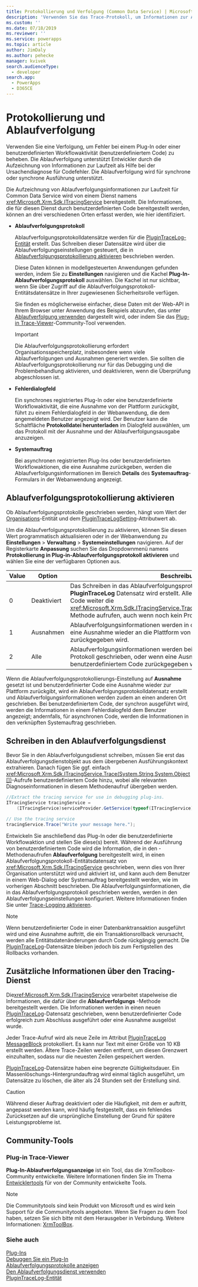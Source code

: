 ```yaml
---
title: Protokollierung und Verfolgung (Common Data Service) | Microsoft Docs
description: 'Verwenden Sie das Trace-Protokoll, um Informationen zur Ausführung von Plug-Ins zu speichern, um das Plug-In-Debugging zu unterstützen.'
ms.custom: ''
ms.date: 07/18/2019
ms.reviewer: ''
ms.service: powerapps
ms.topic: article
author: JimDaly
ms.author: pehecke
manager: kvivek
search.audienceType:
  - developer
search.app:
  - PowerApps
  - D365CE
---
```

# <a name="tracing-and-logging"></a>Protokollierung und Ablaufverfolgung

Verwenden Sie eine Verfolgung, um Fehler bei einem Plug-In oder einer benutzerdefinierten Workflowaktivität (benutzerdefiniertem Code) zu beheben. Die Ablaufverfolgung unterstützt Entwickler durch die Aufzeichnung von Informationen zur Laufzeit als Hilfe bei der Ursachendiagnose für Codefehler. Die Ablaufverfolgung wird für synchrone oder synchrone Ausführung unterstützt.
  
Die Aufzeichnung von Ablaufverfolgungsinformationen zur Laufzeit für Common Data Service wird von einem Dienst namens <xref:Microsoft.Xrm.Sdk.ITracingService> bereitgestellt. Die Informationen, die für diesen Dienst durch benutzerdefinierten Code bereitgestellt werden, können an drei verschiedenen Orten erfasst werden, wie hier identifiziert.  

- **Ablaufverfolgungsprotokoll**  
  
    Ablaufverfolgungsprotokolldatensätze werden für die [PluginTraceLog-Entität](reference/entities/plugintracelog.md) erstellt. Das Schreiben dieser Datensätze wird über die Ablaufverfolgungseinstellungen gesteuert, die in [Ablaufverfolgungsprotokollierung aktivieren](#enable-trace-logging) beschrieben werden.

    Diese Daten können in modellgesteuerten Anwendungen gefunden werden, indem Sie zu **Einstellungen** navigieren und die Kachel **Plug-In-Ablaufverfolgungsprotokoll** auswählen. Die Kachel ist nur sichtbar, wenn Sie über Zugriff auf die Ablaufverfolgungsprotokoll-Entitätsdatensätze in Ihrer zugewiesenen Sicherheitsrolle verfügen.

    Sie finden es möglicherweise einfacher, diese Daten mit der Web-API in Ihrem Browser unter Anwendung des Beispiels abzurufen, das unter [Ablaufverfolgung verwenden](debug-plug-in.md#use-tracing) dargestellt wird, oder indem Sie das [Plug-in Trace-Viewer](#plug-in-trace-viewer)-Community-Tool verwenden.

    > [!IMPORTANT]
    > Die Ablaufverfolgungsprotokollierung erfordert Organisationsspeicherplatz, insbesondere wenn viele Ablaufverfolgungen und Ausnahmen generiert werden. Sie sollten die Ablaufverfolgungsprotokollierung nur für das Debugging und die Problembehandlung aktivieren, und deaktivieren, wenn die Überprüfung abgeschlossen ist.  
  
- **Fehlerdialogfeld**  
  
     Ein synchrones registriertes Plug-In oder eine benutzerdefinierte Workflowaktivität, die eine Ausnahme von der Plattform zurückgibt, führt zu einem Fehlerdialogfeld in der Webanwendung, die dem angemeldeten Benutzer angezeigt wird. Der Benutzer kann die Schaltfläche **Protokolldatei herunterladen** im Dialogfeld auswählen, um das Protokoll mit der Ausnahme und der Ablaufverfolgungsausgabe anzuzeigen.  
  
- **Systemauftrag**  
  
     Bei asynchronen registrierten Plug-Ins oder benutzerdefinierten Workflowaktionen, die eine Ausnahme zurückgeben, werden die Ablaufverfolgungsinformationen im Bereich **Details** des **Systemauftrag**-Formulars in der Webanwendung angezeigt.  
  
<a name="bkmk_trace-settings"></a>

## <a name="enable-trace-logging"></a>Ablaufverfolgungsprotokollierung aktivieren

Ob Ablaufverfolgungsprotokolle geschrieben werden, hängt vom Wert der [Organisations](/powerapps/developer/common-data-service/reference/entities/organization)-Entität und dem [PluginTraceLogSetting](/powerapps/developer/common-data-service/reference/entities/organization#BKMK_PluginTraceLogSetting)-Attributwert ab.

Um die Ablaufverfolgungsprotokollierung zu aktivieren, können Sie diesen Wert programmatisch aktualisieren oder in der Webanwendung zu **Einstellungen** > **Verwaltung** > **Systemeinstellungen** navigieren. Auf der Registerkarte **Anpassung** suchen Sie das Dropdownmenü namens **Protokollierung in Plug-in-Ablaufverfolgungsprotokoll aktivieren** und wählen Sie eine der verfügbaren Optionen aus.  
  
|Value|Option|Beschreibung|  
|------------|-----------------|-----------------|  
|0|Deaktiviert|Das Schreiben in das Ablaufverfolgungsprotokoll ist deaktiviert. Kein **PluginTraceLog** Datensatz wird erstellt. Allerdings kann benutzerdefinierter Code weiter die <xref:Microsoft.Xrm.Sdk.ITracingService.Trace(System.String,System.Object[])>-Methode aufrufen, auch wenn noch kein Protokoll geschrieben wurde.|  
|1|Ausnahmen|Ablaufverfolgungsinformationen werden in das Protokoll geschrieben, wenn eine Ausnahme wieder an die Plattform von benutzerdefiniertem Code zurückgegeben wird.|  
|2|Alle|Ablaufverfolgungsinformationen werden bei Fertigstellung von Code in das Protokoll geschrieben, oder wenn eine Ausnahme wieder an die Plattform von benutzerdefiniertem Code zurückgegeben wird.|  
  
Wenn die Ablaufverfolgungsprotokollierungs-Einstellung auf **Ausnahme** gesetzt ist und benutzerdefinierter Code eine Ausnahme wieder zur Plattform zurückgibt, wird ein Ablaufverfolgungsprotokolldatensatz erstellt und Ablaufverfolgungsinformationen werden zudem an einen anderen Ort geschrieben. Bei benutzerdefiniertem Code, der synchron ausgeführt wird, werden die Informationen in einem Fehlerdialogfeld dem Benutzer angezeigt; andernfalls, für asynchronen Code, werden die Informationen in den verknüpften Systemauftrag geschrieben.  

## <a name="write-to-the-tracing-service"></a>Schreiben in den Ablaufverfolgungsdienst

Bevor Sie in den Ablaufverfolgungsdienst schreiben, müssen Sie erst das Ablaufverfolgungsdienstobjekt aus dem übergebenen Ausführungskontext extrahieren. Danach fügen Sie ggf. einfach <xref:Microsoft.Xrm.Sdk.ITracingService.Trace(System.String,System.Object[])>-Aufrufe benutzerdefiniertem Code hinzu, wobei alle relevanten Diagnoseinformationen in diesem Methodenaufruf übergeben werden.  

  
 ```csharp
//Extract the tracing service for use in debugging plug-ins.
 ITracingService tracingService =
     (ITracingService)serviceProvider.GetService(typeof(ITracingService));

 // Use the tracing service 
 tracingService.Trace("Write your message here.");
 
```

Entwickeln Sie anschließend das Plug-In oder die benutzerdefinierte Workflowaktion und stellen Sie diese(s) bereit. Während der Ausführung von benutzerdefiniertem Code wird die Information, die in den -Methodenaufrufen **Ablaufverfolgung** bereitgestellt wird, in einen Ablaufverfolgungsprotokoll-Entitätsdatensatz von <xref:Microsoft.Xrm.Sdk.ITracingService> geschrieben, wenn dies von Ihrer Organisation unterstützt wird und aktiviert ist, und kann auch dem Benutzer in einem Web-Dialog oder Systemauftrag bereitgestellt werden, wie im vorherigen Abschnitt beschrieben. Die Ablaufverfolgungsinformationen, die in das Ablaufverfolgungsprotokoll geschrieben werden, werden in den Ablaufverfolgungseinstellungen konfiguriert. Weitere Informationen finden Sie unter [Trace-Logging aktivieren](#bkmk_trace-settings).  
  
> [!NOTE]
> Wenn benutzerdefinierter Code in einer Datenbanktransaktion ausgeführt wird und eine Ausnahme auftritt, die ein Transaktionsrollback verursacht, werden alle Entitätsdatenänderungen durch Code rückgängig gemacht. Die [PluginTraceLog](reference/entities/plugintracelog.md)-Datensätze bleiben jedoch bis zum Fertigstellen des Rollbacks vorhanden.  
  
## <a name="additional-information-about-the-tracing-service"></a>Zusätzliche Informationen über den Tracing-Dienst

Die<xref:Microsoft.Xrm.Sdk.ITracingService> verarbeitet stapelweise die Informationen, die dafür über die **Ablaufverfolgungs** -Methode bereitgestellt werden. Die Informationen werden in einen neuen [PluginTraceLog](reference/entities/plugintracelog.md)-Datensatz geschrieben, wenn benutzerdefinierter Code erfolgreich zum Abschluss ausgeführt oder eine Ausnahme ausgelöst wurde.  

Jeder Trace-Aufruf wird als neue Zeile im Attribut [PluginTraceLog](reference/entities/plugintracelog.md) [MessageBlock](reference/entities/plugintracelog.md#BKMK_MessageBlock) protokolliert. Es kann nur Text mit einer Größe von 10 KB erstellt werden. Ältere Trace-Zeilen werden entfernt, um diesen Grenzwert einzuhalten, sodass nur die neuesten Zeilen gespeichert werden.
  
[PluginTraceLog](reference/entities/plugintracelog.md)-Datensätze haben eine begrenzte Gültigkeitsdauer. Ein Massenlöschungs-Hintergrundauftrag wird einmal täglich ausgeführt, um Datensätze zu löschen, die älter als 24 Stunden seit der Erstellung sind. 

> [!CAUTION]
> Während dieser Auftrag deaktiviert oder die Häufigkeit, mit dem er auftritt, angepasst werden kann, wird häufig festgestellt, dass ein fehlendes Zurücksetzen auf die ursprüngliche Einstellung der Grund für spätere Leistungsprobleme ist.

## <a name="community-tools"></a>Community-Tools

 ### <a name="plug-in-trace-viewer"></a>Plug-in Trace-Viewer

**Plug-In-Ablaufverfolgungsanzeige** ist ein Tool, das die XrmToolbox-Community entwickelte. Weitere Informationen finden Sie im Thema [Entwicklertools](developer-tools.md) für von der Community entwickelte Tools.

> [!NOTE]
> Die Communitytools sind kein Produkt von Microsoft und es wird kein Support für die Communitytools angeboten. Wenn Sie Fragen zu dem Tool haben, setzen Sie sich bitte mit dem Herausgeber in Verbindung. Weitere Informationen: [XrmToolBox](https://www.xrmtoolbox.com).  

### <a name="see-also"></a>Siehe auch

[Plug-Ins](plug-ins.md)  
[Debuggen Sie ein Plug-In](debug-plug-in.md#use-tracing)  
[Ablaufverfolgungsprotokolle anzeigen](tutorial-write-plug-in.md#view-trace-logs)  
[Den Ablaufverfolgungsdienst verwenden](write-plug-in.md#use-the-tracing-service)  
[PluginTraceLog-Entität](reference/entities/plugintracelog.md)